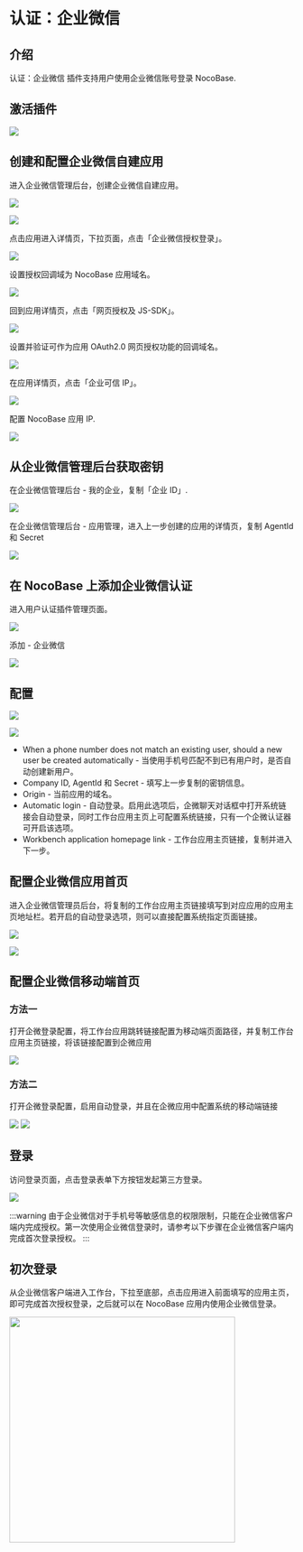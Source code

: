 # 认证：企业微信

<PluginInfo commercial="true" name="auth-wecom"></PluginInfo>

## 介绍

认证：企业微信 插件支持用户使用企业微信账号登录 NocoBase.

## 激活插件

![](https://static-docs.nocobase.com/202406272056962.png)

## 创建和配置企业微信自建应用

进入企业微信管理后台，创建企业微信自建应用。

![](https://static-docs.nocobase.com/202406272101321.png)

![](https://static-docs.nocobase.com/202406272102087.png)

点击应用进入详情页，下拉页面，点击「企业微信授权登录」。

![](https://static-docs.nocobase.com/202406272104655.png)

设置授权回调域为 NocoBase 应用域名。

![](https://static-docs.nocobase.com/202406272105662.png)

回到应用详情页，点击「网页授权及 JS-SDK」。

![](https://static-docs.nocobase.com/202406272107063.png)

设置并验证可作为应用 OAuth2.0 网页授权功能的回调域名。

![](https://static-docs.nocobase.com/202406272107899.png)

在应用详情页，点击「企业可信 IP」。

![](https://static-docs.nocobase.com/202406272108834.png)

配置 NocoBase 应用 IP.

![](https://static-docs.nocobase.com/202406272109805.png)

## 从企业微信管理后台获取密钥

在企业微信管理后台 - 我的企业，复制「企业 ID」.

![](https://static-docs.nocobase.com/202406272111637.png)

在企业微信管理后台 - 应用管理，进入上一步创建的应用的详情页，复制 AgentId 和 Secret

![](https://static-docs.nocobase.com/202406272122322.png)

## 在 NocoBase 上添加企业微信认证

进入用户认证插件管理页面。

![](https://static-docs.nocobase.com/202406272115044.png)

添加 - 企业微信

![](https://static-docs.nocobase.com/202406272115805.png)

## 配置

![](./static/screenshot-wecom-config1.png)

![](./static/screenshot-wecom-config2.png)


- When a phone number does not match an existing user, should a new user be created automatically - 当使用手机号匹配不到已有用户时，是否自动创建新用户。
- Company ID, AgentId 和 Secret - 填写上一步复制的密钥信息。
- Origin - 当前应用的域名。
- Automatic login - 自动登录。启用此选项后，企微聊天对话框中打开系统链接会自动登录，同时工作台应用主页上可配置系统链接，只有一个企微认证器可开启该选项。
- Workbench application homepage link - 工作台应用主页链接，复制并进入下一步。

## 配置企业微信应用首页

进入企业微信管理员后台，将复制的工作台应用主页链接填写到对应应用的应用主页地址栏。若开启的自动登录选项，则可以直接配置系统指定页面链接。

![](https://static-docs.nocobase.com/202406272123631.png)

![](https://static-docs.nocobase.com/202406272123048.png)

## 配置企业微信移动端首页

### 方法一

打开企微登录配置，将工作台应用跳转链接配置为移动端页面路径，并复制工作台应用主页链接，将该链接配置到企微应用

![](./static/screenshot-wecom-config3.png)

### 方法二

打开企微登录配置，启用自动登录，并且在企微应用中配置系统的移动端链接

![](./static/screenshot-wecom-config4.png)
![](./static/screenshot-wecom-config5.png)

## 登录

访问登录页面，点击登录表单下方按钮发起第三方登录。

![](https://static-docs.nocobase.com/202406272124608.png)

:::warning
由于企业微信对于手机号等敏感信息的权限限制，只能在企业微信客户端内完成授权。第一次使用企业微信登录时，请参考以下步骤在企业微信客户端内完成首次登录授权。
:::

## 初次登录

从企业微信客户端进入工作台，下拉至底部，点击应用进入前面填写的应用主页，即可完成首次授权登录，之后就可以在 NocoBase 应用内使用企业微信登录。

<img src="https://static-docs.nocobase.com/202406272131113.png" width="400" />
